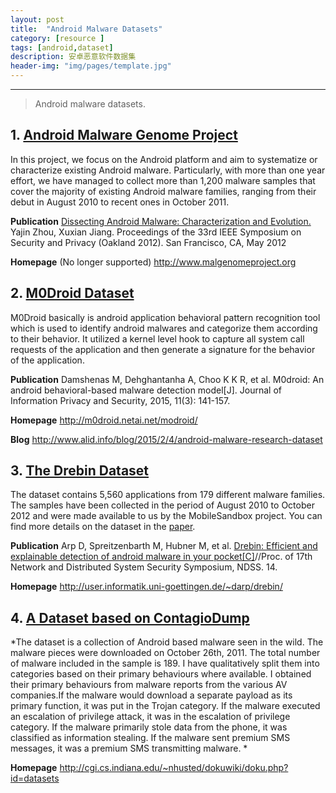 ```yaml
---
layout: post
title:  "Android Malware Datasets"
category: [resource ]
tags: [android,dataset]
description: 安卓恶意软件数据集
header-img: "img/pages/template.jpg"
---
```




----
> Android malware datasets.
> 

## 1. [Android Malware Genome Project](http://www.malgenomeproject.org/)

In this project, we focus on the Android platform and aim to systematize or characterize existing Android malware. Particularly, with more than one year effort, we have managed to collect more than 1,200 malware samples that cover the majority of existing Android malware families, ranging from their debut in August 2010 to recent ones in October 2011.

**Publication**
[Dissecting Android Malware: Characterization and Evolution.](http://ieeexplore.ieee.org/xpls/abs_all.jsp?arnumber=6234407&tag=1)
Yajin Zhou, Xuxian Jiang.
Proceedings of the 33rd IEEE Symposium on Security and Privacy (Oakland 2012). 
San Francisco, CA, May 2012  

**Homepage** (No longer supported)
http://www.malgenomeproject.org

## 2. [M0Droid Dataset](http://m0droid.netai.net/modroid/)

M0Droid basically is android application behavioral pattern recognition tool which is used to identify android malwares and categorize them according to their behavior. It utilized a kernel level hook to capture all system call requests of the application and then generate a signature for the behavior of the application. 

**Publication**
Damshenas M, Dehghantanha A, Choo K K R, et al. M0droid: An android behavioral-based malware detection model[J]. Journal of Information Privacy and Security, 2015, 11(3): 141-157.

**Homepage**
http://m0droid.netai.net/modroid/

**Blog**
http://www.alid.info/blog/2015/2/4/android-malware-research-dataset

## 3. [The Drebin Dataset ](http://user.informatik.uni-goettingen.de/~darp/drebin/)

The dataset contains 5,560 applications from 179 different malware families. The samples have been collected in the period of August 2010 to October 2012 and were made available to us by the MobileSandbox project. You can find more details on the dataset in the [paper](http://filepool.informatik.uni-goettingen.de/publication/sec//2014-ndss.pdf).

**Publication** 
Arp D, Spreitzenbarth M, Hubner M, et al. [Drebin: Efficient and explainable detection of android malware in your pocket[C]](http://filepool.informatik.uni-goettingen.de/publication/sec//2014-ndss.pdf)//Proc. of 17th Network and Distributed System Security Symposium, NDSS. 14.

**Homepage**
http://user.informatik.uni-goettingen.de/~darp/drebin/

## 4. [A Dataset based on ContagioDump](http://cgi.cs.indiana.edu/~nhusted/dokuwiki/doku.php?id=datasets)

*The dataset is a collection of Android based malware seen in the wild. The malware pieces were downloaded on October 26th, 2011. The total number of malware included in the sample is 189. I have qualitatively split them into categories based on their primary behaviours where available. I obtained their primary behaviours from malware reports from the various AV companies.If the malware would download a separate payload as its primary function, it was put in the Trojan category. If the malware executed an escalation of privilege attack, it was in the escalation of privilege category. If the malware primarily stole data from the phone, it was classified as information stealing. If the malware sent premium SMS messages, it was a premium SMS transmitting malware. *

**Homepage**
http://cgi.cs.indiana.edu/~nhusted/dokuwiki/doku.php?id=datasets
